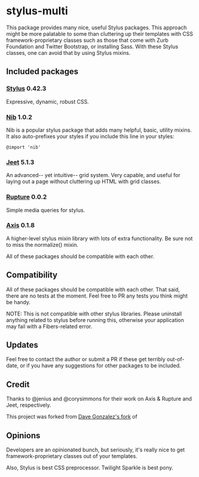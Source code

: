 stylus-multi
============

This package provides many nice, useful Stylus packages. This approach might be more palatable to some than cluttering up their templates with CSS framework-proprietary classes such as those that come with Zurb Foundation and Twitter Bootstrap, or installing Sass. With these Stylus classes, one can avoid that by using Stylus mixins.

## Included packages

### [Stylus](http://learnboost.github.io/stylus/) 0.42.3

Expressive, dynamic, robust CSS.

### [Nib](http://visionmedia.github.io/nib/) 1.0.2

Nib is a popular stylus package that adds many helpful, basic, utility mixins. It also auto-prefixes your styles if you include this line in your styles:

```
@import 'nib'
```

### [Jeet](http://jeet.gs/) 5.1.3

An advanced-- yet intuitive-- grid system. Very capable, and useful for laying out a page without cluttering up HTML with grid classes.

### [Rupture](https://github.com/jenius/rupture) 0.0.2

Simple media queries for stylus.

### [Axis](http://roots.cx/axis/) 0.1.8

A higher-level stylus mixin library with lots of extra functionality. Be sure not to miss the normalize() mixin.

All of these packages should be compatible with each other.

## Compatibility

All of these packages should be compatible with each other. That said, there are no tests at the moment. Feel free to PR any tests you think might be handy.

NOTE: This is not compatible with other stylus libraries. Please uninstall anything related to stylus before running this, otherwise your application may fail with a Fibers-related error.

## Updates

Feel free to contact the author or submit a PR if these get terribly out-of-date, or if you have any suggestions for other packages to be included.

## Credit

Thanks to @jenius and @corysimmons for their work on Axis & Rupture and Jeet, respectively.

This project was forked from [Dave Gonzalez's fork](https://github.com/davegonzalez/stylus-jeet) of 

## Opinions

Developers are an opinionated bunch, but seriously, it's really nice to get framework-proprietary classes out of your templates.

Also, Stylus is best CSS preprocessor. Twilight Sparkle is best pony.

